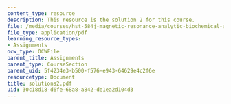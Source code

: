 ```yaml
---
content_type: resource
description: This resource is the solution 2 for this course.
file: /media/courses/hst-584j-magnetic-resonance-analytic-biochemical-and-imaging-techniques-spring-2006/30c18d18d6fe68a8a842de1ea2d104d3_solutions2.pdf
file_type: application/pdf
learning_resource_types:
- Assignments
ocw_type: OCWFile
parent_title: Assignments
parent_type: CourseSection
parent_uid: 5f4234e3-b500-f576-e943-64629e4c2f6e
resourcetype: Document
title: solutions2.pdf
uid: 30c18d18-d6fe-68a8-a842-de1ea2d104d3
---
```

